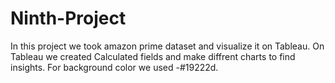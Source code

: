 # Ninth-Project

In this project we took amazon prime dataset and visualize it on Tableau. On Tableau we created Calculated fields and make diffrent charts to find insights. 
For background color we used -#19222d.
